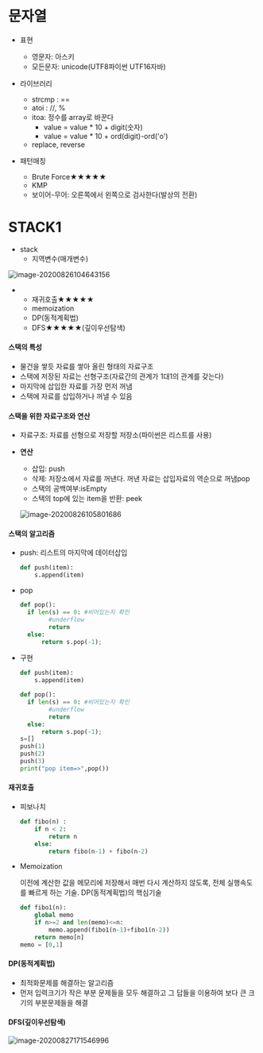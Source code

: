 # 문자열

* 표현
  * 영문자: 아스키
  * 모든문자: unicode(UTF8파이썬 UTF16자바)



* 라이브러리
  * strcmp : ==
  * atoi : //, %
  * itoa: 정수를 array로 바꾼다
    * value = value * 10 + digit(숫자)
    * value = value * 10 + ord(digit)-ord('o')
  * replace, reverse
* 패턴매칭
  * Brute Force★★★★★
  * KMP
  * 보이어-무어: 오른쪽에서 왼쪽으로 검사한다(발상의 전환)



# STACK1

* stack
  * 지역변수(매개변수)

![image-20200826104643156](C:\Users\kimyeunjung\AppData\Roaming\Typora\typora-user-images\image-20200826104643156.png)

 *	
   	*	재귀호출★★★★★
   	*	memoization
   	*	DP(동적계획법)
    *	DFS★★★★★(깊이우선탐색)



#### 스택의 특성

* 물건을 쌓듯 자료를 쌓아 올린 형태의 자료구조
* 스택에 저장된 자료는 선형구조(자료간의 관계가 1대1의 관계를 갖는다)
* 마지막에 삽입한 자료를 가장 먼저 꺼냄
* 스택에 자료를 삽입하거나 꺼낼 수 있음



#### 스택을 위한 자료구조와 연산

* 자료구조: 자료를 선형으로 저장할 저장소(파이썬은 리스트를 사용)

* __연산__

  * 삽입: push
  * 삭제: 저장소에서 자료를 꺼낸다. 꺼낸 자료는 삽입자료의 역순으로 꺼냄pop
  * 스택의 공백여부:isEmpty
  * 스택의 top에 있는 item을 반환: peek

  ![image-20200826105801686](C:\Users\kimyeunjung\AppData\Roaming\Typora\typora-user-images\image-20200826105801686.png)





#### 스택의 알고리즘

* push: 리스트의 마지막에 데이터삽입

  ```python
  def push(item):
      s.append(item)
  ```

* pop

  ```python
  def pop():
  	if len(s) == 0:	#비어있는지 확인
          #underflow
          return
  	else:
  		return s.pop(-1);
  ```

* 구현

  ```python
  def push(item):
      s.append(item)
  
  def pop():
  	if len(s) == 0:	#비어있는지 확인
          #underflow
          return
  	else:
  		return s.pop(-1);
  s=[]
  push(1)
  push(2)
  push(3)
  print("pop item=>",pop())
  ```

  



#### 재귀호출

* 피보나치

  ```python
  def fibo(n) :
      if n < 2:
          return n
      else:
          return fibo(n-1) + fibo(n-2)
  ```

* Memoization

  이전에 계산한 값을 메모리에 저장해서 매번 다시 계산하지 않도록, 전체 실행속도를 빠르게 하는 기술. DP(동적계획법)의 핵심기술

  ```python
  def fibo1(n):
      global memo
      if n>=2 and len(memo)<=n:
          memo.append(fibo1(n-1)+fibo1(n-2))
      return memo[n]
  memo = [0,1]
  ```



#### DP(동적계획법)

* 최적화문제를 해결하는 알고리즘
* 먼저 입력크기가 작은 부분 문제들을 모두 해결하고 그 답들을 이용하여 보다 큰 크기의 부분문제들을 해결



#### DFS(깊이우선탐색)

![image-20200827171546996](C:\Users\kimyeunjung\AppData\Roaming\Typora\typora-user-images\image-20200827171546996.png)



